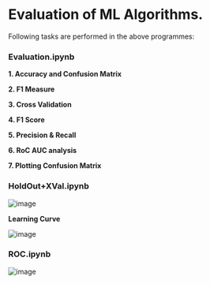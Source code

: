# Evaluation of ML Algorithms.

Following tasks are performed in the above programmes:

### Evaluation.ipynb

**1. Accuracy and Confusion Matrix**

**2. F1 Measure**

**3. Cross Validation**

**4. F1 Score**

**5. Precision & Recall**

**6. RoC AUC analysis**

**7. Plotting Confusion Matrix**

### HoldOut+XVal.ipynb

![image](https://user-images.githubusercontent.com/26432753/72455012-e2b1c500-37b9-11ea-8a7d-3a61fcb9a9c2.png)

**Learning Curve**

![image](https://user-images.githubusercontent.com/26432753/72455062-fceba300-37b9-11ea-87ef-8054fb1626a1.png)

### ROC.ipynb

![image](https://user-images.githubusercontent.com/26432753/72455124-1bea3500-37ba-11ea-9682-5c43fb3dd22c.png)

